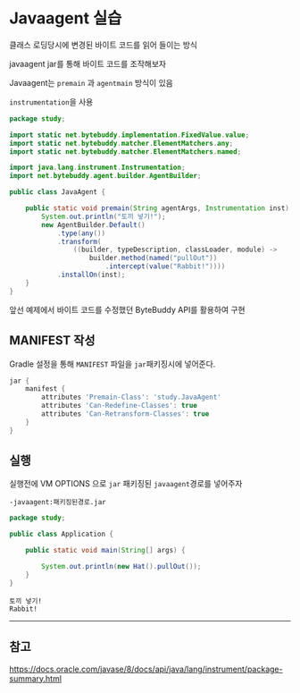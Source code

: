 # Javaagent 실습

클래스 로딩당시에 변경된 바이트 코드를 읽어 들이는 방식

javaagent jar를 통해 바이트 코드를 조작해보자

Javaagent는 `premain` 과 `agentmain` 방식이 있음

`instrumentation`을 사용

```java
package study;

import static net.bytebuddy.implementation.FixedValue.value;
import static net.bytebuddy.matcher.ElementMatchers.any;
import static net.bytebuddy.matcher.ElementMatchers.named;

import java.lang.instrument.Instrumentation;
import net.bytebuddy.agent.builder.AgentBuilder;

public class JavaAgent {

	public static void premain(String agentArgs, Instrumentation inst) {
		System.out.println("토끼 넣기!");
		new AgentBuilder.Default()
			.type(any())
			.transform(
				((builder, typeDescription, classLoader, module) ->
					builder.method(named("pullOut"))
						.intercept(value("Rabbit!"))))
			.installOn(inst);
	}
}
```

앞선 예제에서 바이트 코드를 수정했던 ByteBuddy API를 활용하여 구현

## MANIFEST 작성

Gradle 설정을 통해 `MANIFEST` 파일을 `jar`패키징시에 넣어준다.

```groovy
jar {
    manifest {
        attributes 'Premain-Class': 'study.JavaAgent'
        attributes 'Can-Redefine-Classes': true
        attributes 'Can-Retransform-Classes': true
    }
}
```

## 실행

실행전에 VM OPTIONS 으로 `jar` 패키징된 `javaagent`경로를 넣어주자

`-javaagent:패키징된경로.jar`

```java
package study;

public class Application {

	public static void main(String[] args) {

		System.out.println(new Hat().pullOut());
	}
}
```

```shell
토끼 넣기!
Rabbit!
```

---

## 참고

https://docs.oracle.com/javase/8/docs/api/java/lang/instrument/package-summary.html